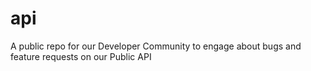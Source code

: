 # api
A public repo for our Developer Community to engage about bugs and feature requests on our Public API
